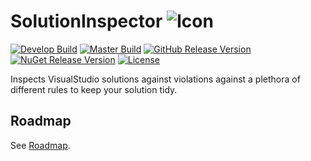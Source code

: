 # SolutionInspector ![Icon](https://raw.githubusercontent.com/chrischu/SolutionInspector/master/media/icon.png)
[![Develop Build](https://img.shields.io/appveyor/ci/chrischu/SolutionInspector/develop.svg?label=develop&style=flat)](https://ci.appveyor.com/project/chrischu/solutioninspector)
[![Master Build](https://img.shields.io/appveyor/ci/chrischu/SolutionInspector/master.svg?label=master&style=flat)](https://ci.appveyor.com/project/chrischu/solutioninspector)
[![GitHub Release Version](https://img.shields.io/github/release/chrischu/SolutionInspector.svg?label=GitHub%20Release&style=flat)](https://github.com/chrischu/SolutionInspector/releases)
[![NuGet Release Version](https://img.shields.io/nuget/v/SolutionInspector.Api.svg?label=NuGet%20Release&style=flat)](https://www.nuget.org/packages/SolutionInspector.Api/)
[![License](https://img.shields.io/github/license/chrischu/SolutionInspector.svg?style=flat)](https://raw.githubusercontent.com/chrischu/SolutionInspector/master/LICENSE)

Inspects VisualStudio solutions against violations against a plethora of different rules to keep your solution tidy.

## Roadmap

See [Roadmap](https://github.com/chrischu/SolutionInspector/wiki/Roadmap).